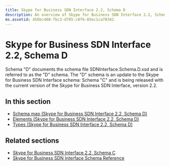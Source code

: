 ```yaml
---
title: Skype for Business SDN Interface 2.2, Schema D
description: An overview of Skype for Business SDN Interface 2.2, Schema D.
ms.assetid: 456bc468-fbc3-d705-c8f6-85ec1ca70342
---
```



# Skype for Business SDN Interface 2.2, Schema D

Schema "D" documents the schema file SDNInterface.Schema.D.xsd and is referred to as the "D" schema. The "D" schema is an update to the Skype for Business SDN Interface schema: Schema "C" and is being released with the current version of the Skype for Business SDN Interface, version 2.2.

## In this section

- [Schema map (Skype for Business SDN Interface 2.2, Schema D)](schema-map-skype-for-business-sdn-interface-2-2-schema-d.md) 
- [Elements (Skype for Business SDN Interface 2.2, Schema D)](https://msdn.microsoft.com/library/mt149426(v=office.16).aspx)
- [Types (Skype for Business SDN Interface 2.2, Schema D)](https://msdn.microsoft.com/library/mt171041(v=office.16).aspx)
    
  
## Related sections

- [Skype for Business SDN Interface 2.2, Schema C](skype-for-business-sdn-interface-2-2-schema-c.md)
- [Skype for Business SDN Interface Schema Reference](skype-for-business-sdn-interface-schema-reference.md)
  
    
    

